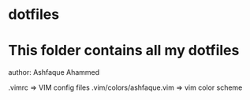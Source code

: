 # dotfiles

This folder contains all my dotfiles
=====================================
author: Ashfaque Ahammed

.vimrc				=> VIM config files
.vim/colors/ashfaque.vim 	=> vim color scheme
